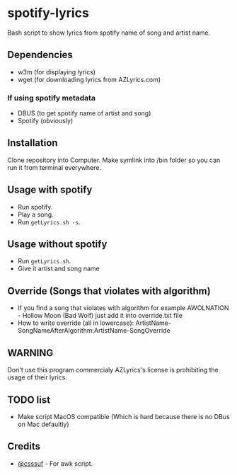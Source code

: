 # spotify-lyrics
Bash script to show lyrics from spotify name of song and artist name.

## Dependencies
* w3m (for displaying lyrics)
* wget (for downloading lyrics from AZLyrics.com)

### If using spotify metadata
* DBUS (to get spotify name of artist and song)
* Spotify (obviously)

## Installation
Clone repository into Computer.
Make symlink into /bin folder so you can run it from terminal everywhere.

## Usage with spotify
* Run spotify.
* Play a song.
* Run `getLyrics.sh -s`.

## Usage without spotify
* Run `getLyrics.sh`.
* Give it artist and song name

## Override (Songs that violates with algorithm)
* If you find a song that violates with algorithm for example AWOLNATION - Hollow Moon (Bad Wolf) just add it into override.txt file 
* How to write override (all in lowercase): ArtistName-SongNameAfterAlgorithm:ArtistName-SongOverride

## WARNING
Don't use this program commercialy AZLyrics's license is prohibiting the usage of their lyrics.

## TODO list
* Make script MacOS compatible (Which is hard because there is no DBus on Mac defaultly)

## Credits
* [@csssuf](https://github.com/csssuf) - For awk script.
